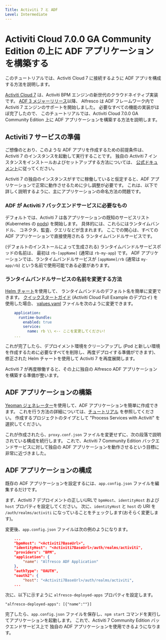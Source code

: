 ```yaml
---
Title: Activiti 7 と ADF
Level: Intermediate
---
```


# Activiti Cloud 7.0.0 GA Community Edition の上に ADF アプリケーションを構築する

このチュートリアルでは、Activiti Cloud 7 に接続するように ADF アプリを構成する方法を説明します。

[Activiti Cloud 7](https://www.activiti.org/) は、Activiti BPM エンジンの新世代のクラウドネイティブ実装です。
[ADF 3 メジャーリリース](../release-notes/relnote300.md#activiti-7-support-experimental)以降、
Alfresco は ADF フレームワーク内で Activiti 7 エンジンのサポートを開始しました。
必要なすべての機能の実装がほぼ完了したので、
このチュートリアルでは、Activiti Cloud 7.0.0 GA Community Edition 上に
ADF アプリケーションを構築する方法を説明します。

## Activiti 7 サービスの準備

ご想像のとおり、このような ADF アプリを作成するための前提条件は、
Activiti 7 のインスタンスを起動して実行することです。
独自の Activiti 7 インスタンスをインストールおよびセットアップする方法については、
[公式ドキュメント]([https://activiti.gitbook.io/activiti-7-developers-guide)に従ってください。

Activiti 7 の独自のインスタンスがすでに稼働していると仮定すると、ADF アプリケーションで正常に動作させるために少し調整が必要です。
これは、以下で詳しく説明するように、主にアプリケーションの命名方法の問題です。

### ADF が Activiti 7 バックエンドサービスに必要なもの

デフォルトでは、Activiti 7 は各アプリケーションの既知のサービスリスト (Kubernetes の [pods](https://kubernetes.io/docs/concepts/workloads/pods/pod/)) を開始します。
具体的には、これらにはランタイムバンドル、
コネクタ、監査、クエリなどが含まれます。
ここでの関心は、すべての ADF アプリケーションで直接使用される
ランタイムバンドルサービスです。

(デフォルトのインストールによって生成される) ランタイムバンドルサービスポッドの名前は、
最初は `rb-[appName]`  (通常は `rb-my-app`) です。
ADF アプリケーションでは、ランタイムバンドルサービスが `[appName]/rb` (通常は `my-app/rb`) という名前で使用可能である必要があります。

### ランタイムバンドルサービスの名前を変更する方法

[Helm チャート](https://github.com/Activiti/activiti-cloud-charts)を使用して、
ランタイムバンドルのデフォルト名を簡単に変更できます。
[クイックスタートガイド](https://activiti.gitbook.io/activiti-7-developers-guide/getting-started/getting-started-activiti-cloud) (Activiti Cloud Full Example のデプロイ) を使用した場合、
[values.yaml](https://github.com/Activiti/activiti-cloud-charts/blob/master/activiti-cloud-full-example/values.yaml) ファイルを次のように変更できます。

```yaml
    application:
      runtime-bundle:
        enabled: true
        service:
          name: rb \\ <-- ここを変更してください!
    ...
```

これが完了したら、デプロイメント環境をクリーンアップし
(Pod と新しい環境を作成するために必要なすべてを削除し、再度デプロイする準備ができます)、
修正された Helm チャートを使用して Activiti 7 を再度展開します。

Activiti 7 が再度稼働すると、その上に独自の Alfresco ADF アプリケーションを構築する準備が整います。

## ADF アプリケーションの構築

[Yeoman ジェネレーター](https://yeoman.io/)を使用して、ADF アプリケーションを簡単に作成できます。
これを行う方法の詳細については、[チュートリアル](creating-the-app-using-yeoman.md) を参照してください。
作成するプロジェクトのタイプとして
"Process Services with Activiti" を選択してください。

これが作成されたら、`proxy.conf.json` ファイルを変更せずに、次の段落で説明されている構成を続行します。
これで、Activiti 7 Community Edition バックエンドサービスに対して独自の ADF アプリケーションを動作させるという目標に非常に近づきました。

## ADF アプリケーションの構成

既存の ADF アプリケーションを設定するには、`app.config.json` ファイルを編集するだけです。

まず、Activiti 7 デプロイメントの正しいURLで `bpmHost`、`identityHost` および `host` プロパティを設定してください。
次に、`identityHost` と `host` の URI を `/auth/realms/activiti` になっていることをチェックします(おそらく変更します)。

変更後、`app.config.json` ファイルは次の例のようになります。

```json
    ...
    "bpmHost": "<Activiti7BaseUrl>",
    "identityHost": "<Activiti7BaseUrl>/auth/realms/activiti",
    "providers": "BPM",
    "application": {
        "name": "Alfresco ADF Application"
    },
    "authType": "OAUTH",
    "oauth2": {
        "host": "<Activiti7BaseUrl>/auth/realms/activiti",
    ...
```

次に、以下に示すように `alfresco-deployed-apps` プロパティを設定します。

    "alfresco-deployed-apps": [{"name":""}]

完了したら、`app.config.json` ファイルを保存し、`npm start` コマンドを実行してアプリケーションを起動します。 
これで、Activiti 7 Community Edition バックエンドサービス上で
独自の ADF アプリケーションを使用できるようになります。
